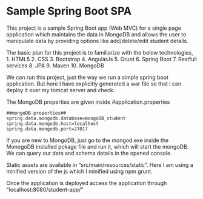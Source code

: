 # Sample Spring Boot SPA

This project is a sample Spring Boot app (Web MVC) for a single page application which maintains the data in MongoDB and allows the user to manipulate data by providing options like add/delete/edit student details.

The basic plan for this project is to familiarize with the below technologies,
    1.	HTML5
    2.	CSS
    3.	Bootstrap
    4.	AngularJs
    5.	Grunt
    6.	Spring Boot
    7.	Restfull services
    8.	JPA
    9.	Maven
    10.	MongoDB

We can run this project, just the way we run a simple spring boot application. But here I have explicitly generated a war file so that i can deploy it over my tomcat server and check.

The MongoDB properties are given inside #application.properties

    ##mongoDB-properties##
    spring.data.mongodb.database=mongoDB_student
    spring.data.mongodb.host=localhost
    spring.data.mongodb.port=27017

If you are new to MongoDB, just go to the mongod.exe inside the MonogoDB installed pckage file and run it, which will start the mongoDB. We can query our data and schema details in the opened console. 

Static assets are available in “src/main/resources/static”. Here I am using a minified version of the js which I minified using npm grunt.

Once the application is deployed access the application through "localhost:8080/student-app/"
